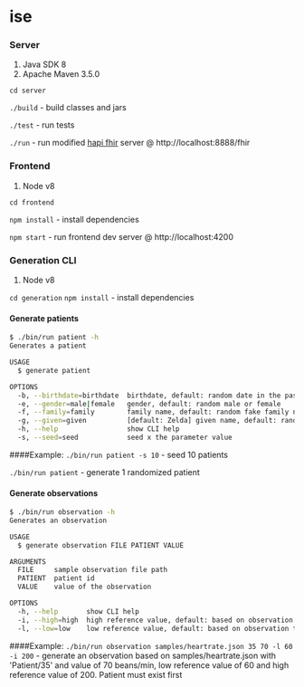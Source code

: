 # ise

### Server
1. Java SDK 8
2. Apache Maven 3.5.0

`cd server`

`./build` - build classes and jars

`./test`  - run tests

`./run` - run modified [hapi fhir](http://hapifhir.io/) server @ http://localhost:8888/fhir

### Frontend
1. Node v8

`cd frontend`

`npm install` - install dependencies

`npm start` - run frontend dev server @ http://localhost:4200

### Generation CLI
1. Node v8

`cd generation`
`npm install` - install dependencies

#### Generate patients
```sh
$ ./bin/run patient -h
Generates a patient

USAGE
  $ generate patient

OPTIONS
  -b, --birthdate=birthdate  birthdate, default: random date in the past
  -e, --gender=male|female   gender, default: random male or female
  -f, --family=family        family name, default: random fake family name
  -g, --given=given          [default: Zelda] given name, default: random fake given name
  -h, --help                 show CLI help
  -s, --seed=seed            seed x the parameter value
```
####Example:
`./bin/run patient -s 10` - seed 10 patients

`./bin/run patient` - generate 1 randomized patient

#### Generate observations
```sh
$ ./bin/run observation -h
Generates an observation

USAGE
  $ generate observation FILE PATIENT VALUE

ARGUMENTS
  FILE     sample observation file path
  PATIENT  patient id
  VALUE    value of the observation

OPTIONS
  -h, --help       show CLI help
  -i, --high=high  high reference value, default: based on observation type chosen
  -l, --low=low    low reference value, default: based on observation type chosen
```
####Example:
`./bin/run observation samples/heartrate.json 35 70 -l 60 -i 200` - generate an observation based on samples/heartrate.json with 'Patient/35' and value of 70 beans/min, low reference value of 60 and high reference value of 200. Patient must exist first
